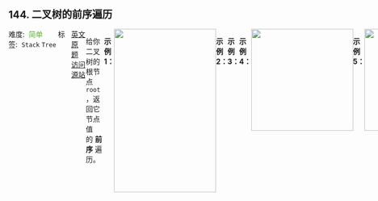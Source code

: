 <div style="font-size: 20px; margin-bottom: 15px; font-weight: bold;">144. 二叉树的前序遍历</div>
<div style="display: flex; font-size: 14px; justify-content: space-between;"><div><span style="margin-right: 30px;">难度:&nbsp;&nbsp;<label style="color: rgb(90, 183, 38);">简单</label></span><span style="margin-right: 30px;">标签:&nbsp;&nbsp;<code>Stack</code>&nbsp;<code>Tree</code></span></div><div><span style="margin-right: 15px;"><a href="https://leetcode.com/problems/binary-tree-preorder-traversal/">英文原题</a></span><span><a href="https://leetcode-cn.com/problems/binary-tree-preorder-traversal/">访问源站</a></span></div>
<hr style="height: 1px; margin: 1em 0px;" />
<p>给你二叉树的根节点 <code>root</code> ，返回它节点值的 <strong>前序</strong><em> </em>遍历。</p>

<p> </p>

<p><strong>示例 1：</strong></p>
<img alt="" src="https://assets.leetcode.com/uploads/2020/09/15/inorder_1.jpg" style="width: 202px; height: 324px;" />
<pre>
<strong>输入：</strong>root = [1,null,2,3]
<strong>输出：</strong>[1,2,3]
</pre>

<p><strong>示例 2：</strong></p>

<pre>
<strong>输入：</strong>root = []
<strong>输出：</strong>[]
</pre>

<p><strong>示例 3：</strong></p>

<pre>
<strong>输入：</strong>root = [1]
<strong>输出：</strong>[1]
</pre>

<p><strong>示例 4：</strong></p>
<img alt="" src="https://assets.leetcode.com/uploads/2020/09/15/inorder_5.jpg" style="width: 202px; height: 202px;" />
<pre>
<strong>输入：</strong>root = [1,2]
<strong>输出：</strong>[1,2]
</pre>

<p><strong>示例 5：</strong></p>
<img alt="" src="https://assets.leetcode.com/uploads/2020/09/15/inorder_4.jpg" style="width: 202px; height: 202px;" />
<pre>
<strong>输入：</strong>root = [1,null,2]
<strong>输出：</strong>[1,2]
</pre>

<p> </p>

<p><strong>提示：</strong></p>

<ul>
	<li>树中节点数目在范围 <code>[0, 100]</code> 内</li>
	<li><code>-100 <= Node.val <= 100</code></li>
</ul>

<p> </p>

<p><strong>进阶：</strong>递归算法很简单，你可以通过迭代算法完成吗？</p>

<hr style="height: 1px; margin: 1em 0px;" />
<strong>第1次解答</strong>
```javascript
/**
 * Definition for a binary tree node.
 * function TreeNode(val) {
 *     this.val = val;
 *     this.left = this.right = null;
 * }
 */
/**
 * @param {TreeNode} root
 * @return {number[]}
 */
// var preorderTraversal = function (root) {
//   if (root === null) return [];
//   return [
//     root.val,
//     ...preorderTraversal(root.left),
//     ...preorderTraversal(root.right),
//   ];
// };

/**
 * @param {TreeNode} root
 * @return {number[]}
 */
var preorderTraversal = function (root) {
  // 存储栈信息
  const stack = [];
  // 存储输出的结果
  const result = [];

  // 根先入栈
  if (root) stack.push(root);

  // 前序遍历顺序是 根 -> 左 -> 右，因此 Stack 入栈顺序是 右 -> 左
  while (stack.length > 0) {
    // 从尾部出一个
    const node = stack.pop();
    // 先将根打出来
    result.push(node.val);
    // 右边先进栈，意味着后出
    if (node.right !== null) stack.push(node.right);
    // 左边后进栈，意味着先出
    if (node.left !== null) stack.push(node.left);
  }

  return result;
};

```
